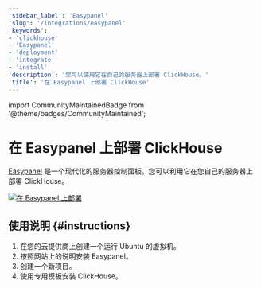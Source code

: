 ```yaml
---
'sidebar_label': 'Easypanel'
'slug': '/integrations/easypanel'
'keywords':
- 'clickhouse'
- 'Easypanel'
- 'deployment'
- 'integrate'
- 'install'
'description': '您可以使用它在自己的服务器上部署 ClickHouse。'
'title': '在 Easypanel 上部署 ClickHouse'
---
```


import CommunityMaintainedBadge from '@theme/badges/CommunityMaintained';

# 在 Easypanel 上部署 ClickHouse

<CommunityMaintainedBadge/>

[Easypanel](https://easypanel.io) 是一个现代化的服务器控制面板。您可以利用它在您自己的服务器上部署 ClickHouse。

[![在 Easypanel 上部署](https://easypanel.io/img/deploy-on-easypanel-40.svg)](https://easypanel.io/docs/templates/clickhouse)

## 使用说明 {#instructions}

1. 在您的云提供商上创建一个运行 Ubuntu 的虚拟机。
2. 按照网站上的说明安装 Easypanel。
3. 创建一个新项目。
4. 使用专用模板安装 ClickHouse。
